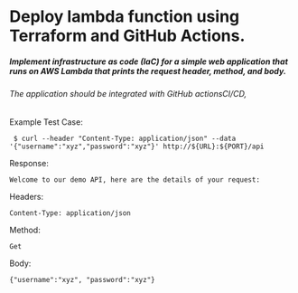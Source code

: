 # Deploy lambda function using Terraform and GitHub Actions.
##### Implement infrastructure as code (IaC) for a simple web application that runs on AWS Lambda that prints the request header, method, and body.

###### The application should be integrated with GitHub actionsCI/CD,

Example Test Case:

``` $ curl --header "Content-Type: application/json" --data '{"username":"xyz","password":"xyz"}' http://${URL}:${PORT}/api```

Response:

```Welcome to our demo API, here are the details of your request:```

Headers:

```Content-Type: application/json```

Method:

```Get```

Body:

```{"username":"xyz", "password":"xyz"}```


